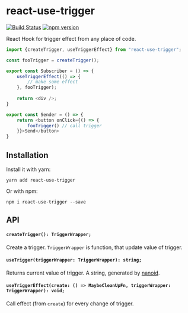 # react-use-trigger

[![Build Status](https://travis-ci.org/ilyalesik/react-use-trigger.svg?branch=master)](https://travis-ci.org/ilyalesik/react-use-trigger)
[![npm version](https://img.shields.io/npm/v/react-use-trigger.svg)](https://www.npmjs.com/package/react-use-trigger)

React Hook for trigger effect from any place of code.

```javascript
import {createTrigger, useTriggerEffect} from "react-use-trigger";

const fooTrigger = createTrigger();

export const Subscriber = () => {  
    useTriggerEffect(() => {
        // make some effect
    }, fooTrigger);
  
    return <div />;
}

export const Sender = () => { 
    return <button onClick={() => {
        fooTrigger() // call trigger
    }}>Send</button>
}
```

## Installation

Install it with yarn:

```
yarn add react-use-trigger
```

Or with npm:

```
npm i react-use-trigger --save
``` 

## API

#### `createTrigger(): TriggerWrapper;`
Create a trigger.
`TriggerWrapper` is function, that update value of trigger. 


#### `useTrigger(triggerWrapper: TriggerWrapper): string;`

Returns current value of trigger. A string, generated by [nanoid](https://github.com/ai/nanoid).

#### `useTriggerEffect(create: () => MaybeCleanUpFn, triggerWrapper: TriggerWrapper): void;`

Call effect (from `create`) for every change of trigger.
